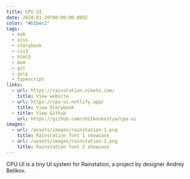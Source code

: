```yaml
---
title: CPU UI
date: 2020-01-20T00:00:00.000Z
color: "#b1bec2"
tags:
  - es6
  - scss
  - storybook
  - css3
  - html5
  - bem
  - git
  - gulp
  - typescript
links:
  - url: https://rainstation.niketo.com/
    title: View website
  - url: https://cpu-ui.netlify.app/
    title: View Storybook
  - title: View Github
    url: https://github.com/zhitkovkostya/cpu-ui
images:
  - url: /assets/images/rainstation-1.png
    title: Rainstation font 1 showcase
  - url: /assets/images/rainstation-2.png
    title: Rainstation font 2 showcase
---
```

CPU UI is a tiny UI system for Rainstation, a project by designer Andrey Belikov.
